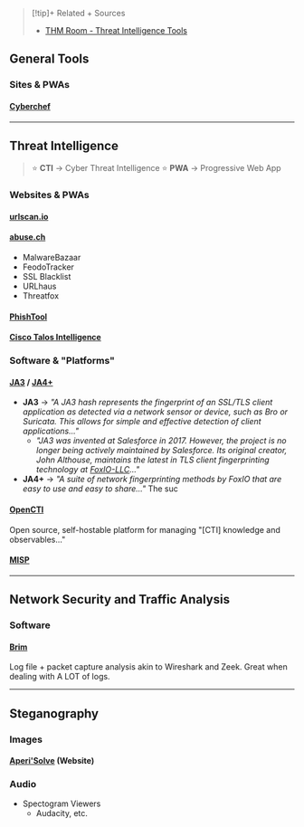 > [!tip]+ Related + Sources
> - [THM Room - Threat Intelligence Tools](https://tryhackme.com/room/threatinteltools)

## General Tools

### Sites & PWAs

#### [Cyberchef](https://cyberchef.org/)

---

## Threat Intelligence
> ⭐ **CTI** → Cyber Threat Intelligence
> ⭐ **PWA** → Progressive Web App

### Websites & PWAs
#### [urlscan.io](https://urlscan.io/)

#### [abuse.ch](https://abuse.ch/)

- MalwareBazaar
- FeodoTracker
- SSL Blacklist
- URLhaus
- Threatfox

#### [PhishTool](https://www.phishtool.com/)

#### [Cisco Talos Intelligence](https://talosintelligence.com/)

### Software & "Platforms"

#### [JA3](https://github.com/salesforce/ja3) / [JA4+](https://github.com/FoxIO-LLC/ja4)

- **JA3** → *"A JA3 hash represents the fingerprint of an SSL/TLS client application as detected via a network sensor or device, such as Bro or Suricata. This allows for simple and effective detection of client applications..."*
	- *"JA3 was invented at Salesforce in 2017. However, the project is no longer being actively maintained by Salesforce. Its original creator, John Althouse, maintains the latest in TLS client fingerprinting technology at [FoxIO-LLC](https://github.com/FoxIO-LLC/ja4)..."*
- **JA4+** → *"A suite of network fingerprinting methods by FoxIO that are easy to use and easy to share..."* The suc

#### [OpenCTI](https://github.com/OpenCTI-Platform/opencti)
Open source, self-hostable platform for managing "\[CTI] knowledge and observables..."


#### [MISP](https://www.misp-project.org/)


---
## Network Security and Traffic Analysis

### Software

#### [Brim](https://www.brimdata.io/)
Log file + packet capture analysis akin to Wireshark and Zeek. Great when dealing with A LOT of logs.

---

## Steganography

### Images

#### [Aperi'Solve](https://www.aperisolve.com/) (Website)


### Audio

- Spectogram Viewers
	- Audacity, etc.


